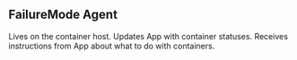 FailureMode Agent
----
Lives on the container host. 
Updates App with container statuses.
Receives instructions from App about what to do with containers.
